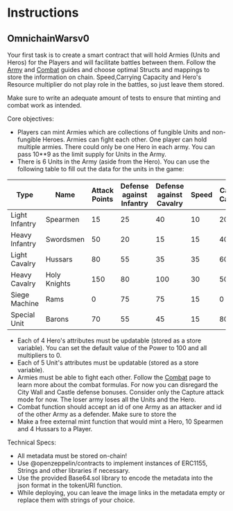 # Instructions

## OmnichainWarsv0

Your first task is to create a smart contract that will hold Armies (Units and Heros) for the Players and will facilitate battles between them. Follow the [Army](https://daniel-67.gitbook.io/omnichain-wars/core-game-mechanics/army) and [Combat](https://daniel-67.gitbook.io/omnichain-wars/core-game-mechanics/combat) guides and choose optimal Structs and mappings to store the information on chain. Speed,Carrying Capacity and Hero's Resource multiplier do not play role in the battles, so just leave them stored.

Make sure to write an adequate amount of tests to ensure that minting and combat work as intended.

Core objectives:
* Players can mint Armies which are collections of fungible Units and non-fungible Heroes. Armies can fight each other. One player can hold multiple armies. There could only be one Hero in each army. You can pass 10**9 as the limit supply for Units in the Army.
* There is 6 Units in the Army (aside from the Hero). You can use the following table to fill out the data for the units in the game:

| Type         | Name      | Attack Points | Defense against Infantry | Defense against Cavalry | Speed | Carrying Capacity |
|--------------|-----------|---------------|--------------------------|-------------------------|-------|-------------------|
| Light Infantry | Spearmen      | 15           |25|40|10|20|
| Heavy Infantry      | Swordsmen  | 50          |20|15|15|40|
| Light Cavalry | Hussars | 80 |55|35|35|60|
| Heavy Cavalry | Holy Knights | 150 | 80| 100|30|50|
| Siege Machine | Rams | 0 | 75 | 75 | 15 | 0 |
| Special Unit | Barons | 70 | 55 | 45 | 15 | 80 |

* Each of 4 Hero's attributes must be updatable (stored as a store variable). You can set the default value of the Power to 100 and all multipliers to 0.
* Each of 5 Unit's attributes must be updatable (stored as a store variable).
* Armies must be able to fight each other. Follow the [Combat](https://daniel-67.gitbook.io/omnichain-wars/core-game-mechanics/combat) page to learn more about the combat formulas. For now you can disregard the City Wall and Castle defense bonuses. Consider only the Capture attack mode for now. The loser army loses all the Units and the Hero.
* Combat function should accept an id of one Army as an attacker and id of the other Army as a defender. Make sure to store the 
* Make a free external mint function that would mint a Hero, 10 Spearmen and 4 Hussars to a Player.


Technical Specs:
* All metadata must be stored on-chain!
* Use @openzeppelin/contracts to implement instances of ERC1155, Strings and other libraries if necessary.
* Use the provided Base64.sol library to encode the metadata into the json format in the tokenURI function.
* While deploying, you can leave the image links in the metadata empty or replace them with strings of your choice.